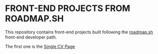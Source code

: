 # FRONT-END PROJECTS FROM ROADMAP.SH
This repository contains front-end projects built following the [roadmap.sh](https://roadmap.sh) front-end developer path.

<p>The first one is the <a href="https://roadmap.sh/projects/single-page-cv">Single CV Page</a></p>
